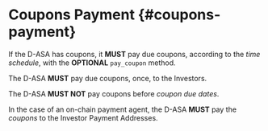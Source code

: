 # Coupons Payment {#coupons-payment}

If the D-ASA has coupons, it **MUST** pay due coupons, according to the *time schedule*,
with the **OPTIONAL** `pay_coupon` method.

The D-ASA **MUST** pay due coupons, once, to the Investors.

The D-ASA **MUST NOT** pay coupons before *coupon due dates*.

In the case of an on-chain payment agent, the D-ASA **MUST** pay the *coupons* to
the Investor Payment Addresses.
